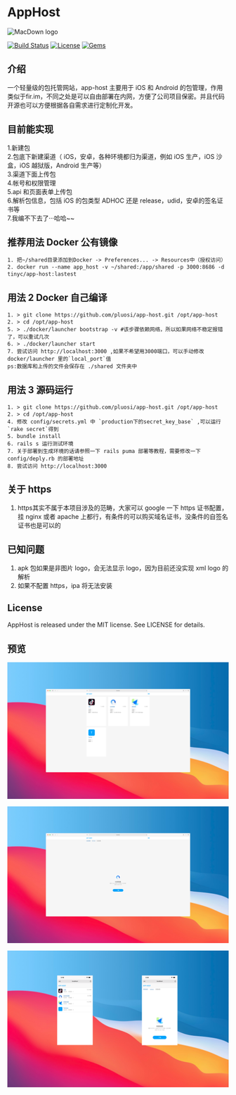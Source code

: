# AppHost
![MacDown logo](public/favicon.ico)

[![Build Status](https://travis-ci.org/pluosi/app-host.svg?branch=master)](https://travis-ci.org/pluosi/app-host)
[![License](https://img.shields.io/github/license/mashape/apistatus.svg)](https://travis-ci.org/pluosi/app-host)
[![Gems](https://img.shields.io/gem/u/raphink.svg)]()

## 介绍
一个轻量级的包托管网站，app-host 主要用于 iOS 和 Android 的包管理，作用类似于fir.im，不同之处是可以自由部署在内网，方便了公司项目保密。并且代码开源也可以方便根据各自需求进行定制化开发。


## 目前能实现
1.新建包<br>
2.包底下新建渠道（ iOS，安卓，各种环境都归为渠道，例如 iOS 生产，iOS 沙盒，iOS 越狱版，Android 生产等）<br>
3.渠道下面上传包<br>
4.帐号和权限管理<br>
5.api 和页面表单上传包<br>
6.解析包信息，包括 iOS 的包类型 ADHOC 还是 release，udid，安卓的签名证书等<br>
7.我编不下去了···哈哈~~<br>


## 推荐用法 Docker 公有镜像
```
1. 把~/shared目录添加到Docker -> Preferences... -> Resources中（授权访问）
2. docker run --name app_host -v ~/shared:/app/shared -p 3000:8686 -d tinyc/app-host:lastest
```

## 用法 2 Docker 自己编译
```
1. > git clone https://github.com/pluosi/app-host.git /opt/app-host
2. > cd /opt/app-host
5. > ./docker/launcher bootstrap -v #该步骤依赖网络，所以如果网络不稳定报错了，可以重试几次
6. > ./docker/launcher start
7. 尝试访问 http://localhost:3000 ,如果不希望用3000端口，可以手动修改 docker/launcher 里的`local_port`值
ps:数据库和上传的文件会保存在 ./shared 文件夹中
```

## 用法 3 源码运行
```
1. > git clone https://github.com/pluosi/app-host.git /opt/app-host
2. > cd /opt/app-host
4. 修改 config/secrets.yml 中 `production下的secret_key_base` ,可以运行`rake secret`得到
5. bundle install
6. rails s 运行测试环境
7. 关于部署到生成环境的话请参照一下 rails puma 部署等教程，需要修改一下 config/deply.rb 的部署地址
8. 尝试访问 http://localhost:3000
```

## 关于 https
1. https其实不属于本项目涉及的范畴，大家可以 google 一下 https 证书配置，挂 nginx 或者 apache 上都行，有条件的可以购买域名证书，没条件的自签名证书也是可以的

## 已知问题
1. apk 包如果是非图片 logo，会无法显示 logo，因为目前还没实现 xml logo 的解析
2. 如果不配置 https，ipa 将无法安装


## License
AppHost is released under the MIT license. See LICENSE for details.

## 预览
![MacDown logo](screenshots/image1.png)

![MacDown logo](screenshots/image2.png)

![MacDown logo](screenshots/image3.png)



 
